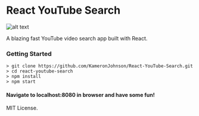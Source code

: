 # React YouTube Search

![alt text](http://icons.iconarchive.com/icons/graphics-vibe/classic-3d-social/128/youtube-icon.png "YouTube logo")


A blazing fast YouTube video search app built with React.

### Getting Started

```
> git clone https://github.com/KameronJohnson/React-YouTube-Search.git
> cd react-youtube-search
> npm install
> npm start
```

#### Navigate to localhost:8080 in browser and have some fun!

MIT License.

